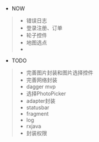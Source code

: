 - NOW
> - 错误日志
> - 登录注册、订单
> - 轮子控件
> - 地图选点
> -

- TODO
> - 完善图片封装和图片选择控件
> - 完善网络封装
> - dagger mvp
> - 选择PhotoPicker
> - adapter封装
> - statusbar
> - fragment
> - log
> - rxjava
> - 封装权限